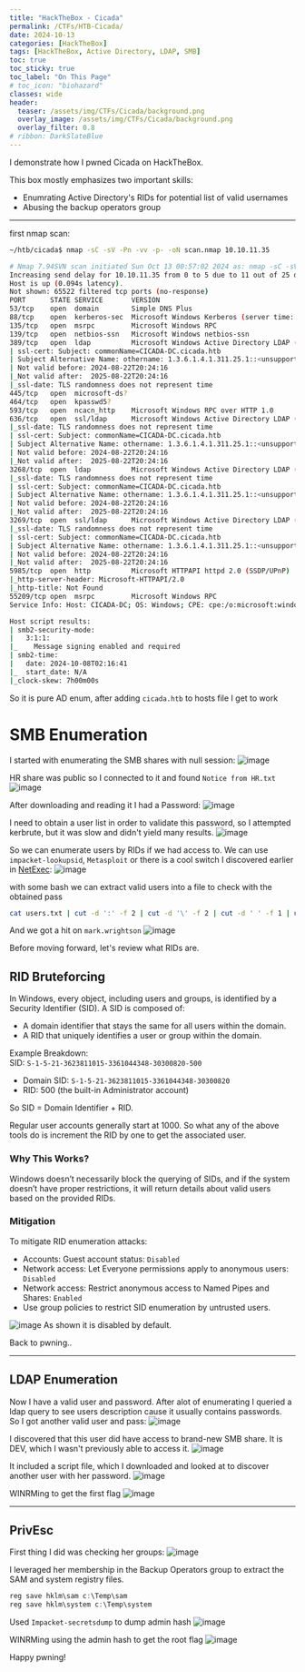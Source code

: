 ```yaml
---
title: "HackTheBox - Cicada"
permalink: /CTFs/HTB-Cicada/
date: 2024-10-13
categories: [HackTheBox]
tags: [HackTheBox, Active Directory, LDAP, SMB]
toc: true
toc_sticky: true
toc_label: "On This Page"
# toc_icon: "biohazard"
classes: wide
header:
  teaser: /assets/img/CTFs/Cicada/background.png
  overlay_image: /assets/img/CTFs/Cicada/background.png
  overlay_filter: 0.8
# ribbon: DarkSlateBlue
---
```

I demonstrate how I pwned Cicada on HackTheBox. 

This box mostly emphasizes two important skills:
- Enumrating Active Directory's RIDs for potential list of valid usernames
- Abusing the backup operators group

---
first nmap scan:

```bash
~/htb/cicada$ nmap -sC -sV -Pn -vv -p- -oN scan.nmap 10.10.11.35

# Nmap 7.94SVN scan initiated Sun Oct 13 00:57:02 2024 as: nmap -sC -sV -Pn -T4 -v -oN scan.nmap 10.10.11.35
Increasing send delay for 10.10.11.35 from 0 to 5 due to 11 out of 25 dropped probes since last increase.
Host is up (0.094s latency).
Not shown: 65522 filtered tcp ports (no-response)
PORT      STATE SERVICE       VERSION
53/tcp    open  domain        Simple DNS Plus
88/tcp    open  kerberos-sec  Microsoft Windows Kerberos (server time: 2024-10-08 02:15:51Z)
135/tcp   open  msrpc         Microsoft Windows RPC
139/tcp   open  netbios-ssn   Microsoft Windows netbios-ssn
389/tcp   open  ldap          Microsoft Windows Active Directory LDAP (Domain: cicada.htb0., Site: Default-First-Site-Name)
| ssl-cert: Subject: commonName=CICADA-DC.cicada.htb
| Subject Alternative Name: othername: 1.3.6.1.4.1.311.25.1::<unsupported>, DNS:CICADA-DC.cicada.htb
| Not valid before: 2024-08-22T20:24:16
|_Not valid after:  2025-08-22T20:24:16
|_ssl-date: TLS randomness does not represent time
445/tcp   open  microsoft-ds?
464/tcp   open  kpasswd5?
593/tcp   open  ncacn_http    Microsoft Windows RPC over HTTP 1.0
636/tcp   open  ssl/ldap      Microsoft Windows Active Directory LDAP (Domain: cicada.htb0., Site: Default-First-Site-Name)
|_ssl-date: TLS randomness does not represent time
| ssl-cert: Subject: commonName=CICADA-DC.cicada.htb
| Subject Alternative Name: othername: 1.3.6.1.4.1.311.25.1::<unsupported>, DNS:CICADA-DC.cicada.htb
| Not valid before: 2024-08-22T20:24:16
|_Not valid after:  2025-08-22T20:24:16
3268/tcp  open  ldap          Microsoft Windows Active Directory LDAP (Domain: cicada.htb0., Site: Default-First-Site-Name)
|_ssl-date: TLS randomness does not represent time
| ssl-cert: Subject: commonName=CICADA-DC.cicada.htb
| Subject Alternative Name: othername: 1.3.6.1.4.1.311.25.1::<unsupported>, DNS:CICADA-DC.cicada.htb
| Not valid before: 2024-08-22T20:24:16
|_Not valid after:  2025-08-22T20:24:16
3269/tcp  open  ssl/ldap      Microsoft Windows Active Directory LDAP (Domain: cicada.htb0., Site: Default-First-Site-Name)
|_ssl-date: TLS randomness does not represent time
| ssl-cert: Subject: commonName=CICADA-DC.cicada.htb
| Subject Alternative Name: othername: 1.3.6.1.4.1.311.25.1::<unsupported>, DNS:CICADA-DC.cicada.htb
| Not valid before: 2024-08-22T20:24:16
|_Not valid after:  2025-08-22T20:24:16
5985/tcp  open  http          Microsoft HTTPAPI httpd 2.0 (SSDP/UPnP)
|_http-server-header: Microsoft-HTTPAPI/2.0
|_http-title: Not Found
55209/tcp open  msrpc         Microsoft Windows RPC
Service Info: Host: CICADA-DC; OS: Windows; CPE: cpe:/o:microsoft:windows

Host script results:
| smb2-security-mode:
|   3:1:1:
|_    Message signing enabled and required
| smb2-time:
|   date: 2024-10-08T02:16:41
|_  start_date: N/A
|_clock-skew: 7h00m00s
```
So it is pure AD enum, after adding `cicada.htb` to hosts file I get to work

# SMB Enumeration
I started with enumerating the SMB shares with null session:
![image](/assets/img/CTFs/Cicada/smb1.png)

HR share was public so I connected to it and found `Notice from HR.txt`
![image](/assets/img/CTFs/Cicada/smb2.png)

After downloading and reading it I had a Password:
![image](/assets/img/CTFs/Cicada/backup_script.png)


I need to obtain a user list in order to validate this password, so I attempted kerbrute, but it was slow and didn't yield many results.
![image](/assets/img/CTFs/Cicada/kerbrute.png)


So we can enumerate users by RIDs if we had access to. We can use `impacket-lookupsid`, `Metasploit` or there is a cool switch I discovered earlier in [NetExec](https://www.netexec.wiki/smb-protocol/enumeration/enumerate-users-by-bruteforcing-rid):
![image](/assets/img/CTFs/Cicada/rid_enum.png)

with some bash we can extract valid users into a file to check with the obtained pass
```bash
cat users.txt | cut -d ':' -f 2 | cut -d '\' -f 2 | cut -d ' ' -f 1 | uniq >> potential_users.txt
```

And we got a hit on `mark.wrightson`
![image](/assets/img/CTFs/Cicada/user-pass_hit.png)

Before moving forward, let's review what RIDs are.

## RID Bruteforcing
In Windows, every object, including users and groups, is identified by a Security Identifier (SID). A SID is composed of:
- A domain identifier that stays the same for all users within the domain.
- A RID that uniquely identifies a user or group within the domain.

Example Breakdown:\
SID: `S-1-5-21-3623811015-3361044348-30300820-500`
- Domain SID: `S-1-5-21-3623811015-3361044348-30300820`
- RID: 500 (the built-in Administrator account)

So SID = Domain Identifier + RID.

Regular user accounts generally start at 1000. So what any of the above tools do is increment the RID by one to get the associated user.

### Why This Works?

Windows doesn’t necessarily block the querying of SIDs, and if the system doesn’t have proper restrictions, it will return details about valid users based on the provided RIDs.

### Mitigation
To mitigate RID enumeration attacks:
- Accounts: Guest account status: `Disabled`
- Network access: Let Everyone permissions apply to anonymous users: `Disabled`
- Network access: Restrict anonymous access to Named Pipes and Shares: `Enabled`
- Use group policies to restrict SID enumeration by untrusted users.

![image](/assets/img/CTFs/Cicada/mitigation.png)
As shown it is disabled by default.

Back to pwning..

---

## LDAP Enumeration
Now I have a valid user and password. After alot of enumerating I queried a ldap query to see users description cause it usually contains passwords.\
So I got another valid user and pass:
![image](/assets/img/CTFs/Cicada/ldap-search.png)


I discovered that this user did have access to brand-new SMB share. It is DEV, which I wasn't previously able to access it.
![image](/assets/img/CTFs/Cicada/read_dev.png)

It included a script file, which I downloaded and looked at to discover  another user with her password.
![image](/assets/img/CTFs/Cicada/emily_creds.png)

WINRMing to get the first flag
![image](/assets/img/CTFs/Cicada/user_flag.png)

---
## PrivEsc
First thing I did was checking her groups:
![image](/assets/img/CTFs/Cicada/emily_privs.png)


I leveraged her membership in the Backup Operators group to extract the SAM and system registry files.
```powershell
reg save hklm\sam c:\Temp\sam
reg save hklm\system c:\Temp\system
```
Used `Impacket-secretsdump` to dump admin hash
![image](/assets/img/CTFs/Cicada/admin_hash.png)


WINRMing using the admin hash to get the root flag
![image](/assets/img/CTFs/Cicada/admin_pass.png)


Happy pwning!